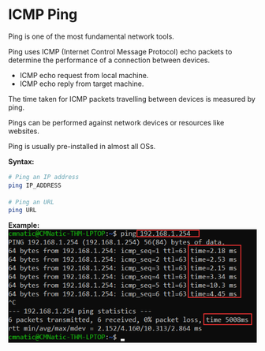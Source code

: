 # ICMP Ping

Ping is one of the most fundamental network tools.

Ping uses ICMP (Internet Control Message Protocol) echo packets to determine the performance of a connection between devices.
- ICMP echo request from local machine.
- ICMP echo reply from target machine.

The time taken for ICMP packets travelling between devices is measured by ping.

Pings can be performed against network devices or resources like websites.

Ping is usually pre-installed in almost all OSs.

**Syntax:**
```bash
# Ping an IP address
ping IP_ADDRESS

# Ping an URL
ping URL
```

**Example:**
![ping](assets/ping.png)